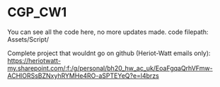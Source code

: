 # CGP_CW1
You can see all the code here, no more updates made.
code filepath: Assets/Script/


Complete project that wouldnt go on github (Heriot-Watt emails only): 
https://heriotwatt-my.sharepoint.com/:f:/g/personal/bh20_hw_ac_uk/EoaFgqaQrhVFmw-ACHlORSsBZNxyhRYMHe4RO-aSPTEYeQ?e=l4brzs
